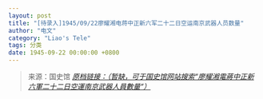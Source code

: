 ```yaml
---
layout: post
title: "[待录入]1945/09/22廖耀湘电蒋中正新六军二十二日空运南京武器人员数量"
author: "电文"
category: "Liao's Tele"
tags: 分类
date: 1945-09-22 00:00:00 +0800
---
```

> 来源：国史馆 [*原档链接：（暂缺，可于国史馆网站搜索“廖耀湘電蔣中正新六軍二十二日空運南京武器人員數量“）*]()
